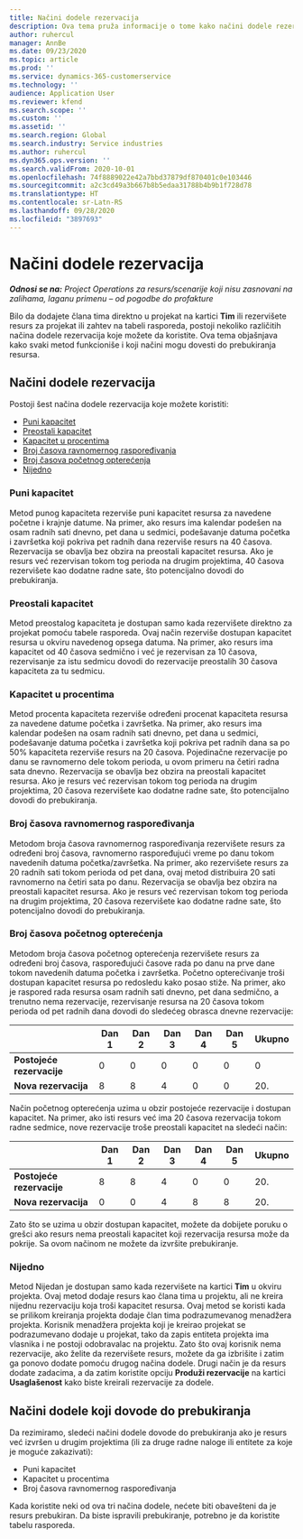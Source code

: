 ```yaml
---
title: Načini dodele rezervacija
description: Ova tema pruža informacije o tome kako načini dodele rezervacija funkcionišu u usluzi Project Operations.
author: ruhercul
manager: AnnBe
ms.date: 09/23/2020
ms.topic: article
ms.prod: ''
ms.service: dynamics-365-customerservice
ms.technology: ''
audience: Application User
ms.reviewer: kfend
ms.search.scope: ''
ms.custom: ''
ms.assetid: ''
ms.search.region: Global
ms.search.industry: Service industries
ms.author: ruhercul
ms.dyn365.ops.version: ''
ms.search.validFrom: 2020-10-01
ms.openlocfilehash: 74f8889022e42a7bbd37879df870401c0e103446
ms.sourcegitcommit: a2c3cd49a3b667b8b5edaa31788b4b9b1f728d78
ms.translationtype: HT
ms.contentlocale: sr-Latn-RS
ms.lasthandoff: 09/28/2020
ms.locfileid: "3897693"
---
```

# <a name="booking-allocation-methods"></a>Načini dodele rezervacija

_**Odnosi se na:** Project Operations za resurs/scenarije koji nisu zasnovani na zalihama, laganu primenu – od pogodbe do profakture_

Bilo da dodajete člana tima direktno u projekat na kartici **Tim** ili rezervišete resurs za projekat ili zahtev na tabeli rasporeda, postoji nekoliko različitih načina dodele rezervacija koje možete da koristite. Ova tema objašnjava kako svaki metod funkcioniše i koji načini mogu dovesti do prebukiranja resursa.

## <a name="booking-allocation-methods"></a>Načini dodele rezervacija

Postoji šest načina dodele rezervacija koje možete koristiti:

- [Puni kapacitet](#full)
- [Preostali kapacitet](#remaining)
- [Kapacitet u procentima](#percentage)
- [Broj časova ravnomernog raspoređivanja](#evenly)
- [Broj časova početnog opterećenja](#front)
- [Nijedno](#none)

### <a name="full-capacity"></a><a name="full"></a>Puni kapacitet 
Metod punog kapaciteta rezerviše puni kapacitet resursa za navedene početne i krajnje datume. Na primer, ako resurs ima kalendar podešen na osam radnih sati dnevno, pet dana u sedmici, podešavanje datuma početka i završetka koji pokriva pet radnih dana rezerviše resurs na 40 časova. Rezervacija se obavlja bez obzira na preostali kapacitet resursa. Ako je resurs već rezervisan tokom tog perioda na drugim projektima, 40 časova rezervišete kao dodatne radne sate, što potencijalno dovodi do prebukiranja.

### <a name="remaining-capacity"></a><a name="remaining"></a>Preostali kapacitet
Metod preostalog kapaciteta je dostupan samo kada rezervišete direktno za projekat pomoću tabele rasporeda. Ovaj način rezerviše dostupan kapacitet resursa u okviru navedenog opsega datuma. Na primer, ako resurs ima kapacitet od 40 časova sedmično i već je rezervisan za 10 časova, rezervisanje za istu sedmicu dovodi do rezervacije preostalih 30 časova kapaciteta za tu sedmicu.

### <a name="percentage-capacity"></a><a name="percentage"></a>Kapacitet u procentima
Metod procenta kapaciteta rezerviše određeni procenat kapaciteta resursa za navedene datume početka i završetka. Na primer, ako resurs ima kalendar podešen na osam radnih sati dnevno, pet dana u sedmici, podešavanje datuma početka i završetka koji pokriva pet radnih dana sa po 50% kapaciteta rezerviše resurs na 20 časova. Pojedinačne rezervacije po danu se ravnomerno dele tokom perioda, u ovom primeru na četiri radna sata dnevno. Rezervacija se obavlja bez obzira na preostali kapacitet resursa. Ako je resurs već rezervisan tokom tog perioda na drugim projektima, 20 časova rezervišete kao dodatne radne sate, što potencijalno dovodi do prebukiranja.

### <a name="evenly-distribute-hours"></a><a name="evenly"></a>Broj časova ravnomernog raspoređivanja
Metodom broja časova ravnomernog raspoređivanja rezervišete resurs za određeni broj časova, ravnomerno raspoređujući vreme po danu tokom navedenih datuma početka/završetka. Na primer, ako rezervišete resurs za 20 radnih sati tokom perioda od pet dana, ovaj metod distribuira 20 sati ravnomerno na četiri sata po danu. Rezervacija se obavlja bez obzira na preostali kapacitet resursa. Ako je resurs već rezervisan tokom tog perioda na drugim projektima, 20 časova rezervišete kao dodatne radne sate, što potencijalno dovodi do prebukiranja.

### <a name="front-load-hours"></a><a name="front"></a>Broj časova početnog opterećenja
Metodom broja časova početnog opterećenja rezervišete resurs za određeni broj časova, raspoređujući časove rada po danu na prve dane tokom navedenih datuma početka i završetka. Početno opterećivanje troši dostupan kapacitet resursa po redosledu kako posao stiže. Na primer, ako je raspored rada resursa osam radnih sati dnevno, pet dana sedmično, a trenutno nema rezervacije, rezervisanje resursa na 20 časova tokom perioda od pet radnih dana dovodi do sledećeg obrasca dnevne rezervacije: 

|                           |    Dan 1    |    Dan 2    |    Dan 3    |    Dan 4    |    Dan 5    |    Ukupno    |
|---------------------------|-------------|-------------|-------------|-------------|-------------|-------------|
|    **Postojeće   rezervacije**    |    0        |    0        |    0        |    0        |    0        |    0        |
|    **Nova   rezervacija**          |    8        |    8        |    4        |    0        |    0        |    20.       |

Način početnog opterećenja uzima u obzir postojeće rezervacije i dostupan kapacitet. Na primer, ako isti resurs već ima 20 časova rezervacija tokom radne sedmice, nove rezervacije troše preostali kapacitet na sledeći način:

|                     | Dan 1 | Dan 2 | Dan 3 | Dan 4 | Dan 5 | Ukupno |
|---------------------|-------|-------|-------|-------|-------|-------|
| **Postojeće   rezervacije** | 8     | 8     | 4     | 0     | 0     | 20.    |
| **Nova   rezervacija**       | 0     | 0     | 4     | 8     | 8     | 20.    |

Zato što se uzima u obzir dostupan kapacitet, možete da dobijete poruku o grešci ako resurs nema preostali kapacitet koji rezervacija resursa može da pokrije. Sa ovom načinom ne možete da izvršite prebukiranje.

### <a name="none"></a><a name="none"></a>Nijedno
Metod Nijedan je dostupan samo kada rezervišete na kartici **Tim** u okviru projekta. Ovaj metod dodaje resurs kao člana tima u projektu, ali ne kreira nijednu rezervaciju koja troši kapacitet resursa. Ovaj metod se koristi kada se prilikom kreiranja projekta dodaje član tima podrazumevanog menadžera projekta. Korisnik menadžera projekta koji je kreirao projekat se podrazumevano dodaje u projekat, tako da zapis entiteta projekta ima vlasnika i ne postoji odobravalac na projektu. Zato što ovaj korisnik nema rezervacije, ako želite da rezervišete resurs, možete da ga izbrišite i zatim ga ponovo dodate pomoću drugog načina dodele. Drugi način je da resurs dodate zadacima, a da zatim koristite opciju **Produži rezervacije** na kartici **Usaglašenost** kako biste kreirali rezervacije za dodele.

## <a name="allocation-methods-that-lead-to-overbooking"></a>Načini dodele koji dovode do prebukiranja
Da rezimiramo, sledeći načini dodele dovode do prebukiranja ako je resurs već izvršen u drugim projektima (ili za druge radne naloge ili entitete za koje je moguće zakazivati):

- Puni kapacitet
- Kapacitet u procentima
- Broj časova ravnomernog raspoređivanja

Kada koristite neki od ova tri načina dodele, nećete biti obavešteni da je resurs prebukiran. Da biste ispravili prebukiranje, potrebno je da koristite tabelu rasporeda.
